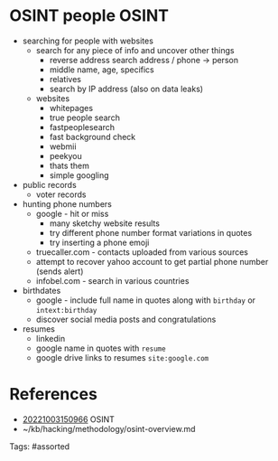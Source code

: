 # OSINT people OSINT
- searching for people with websites
  - search for any piece of info and uncover other things
    - reverse address search address / phone -> person
    - middle name, age, specifics
    - relatives
    - search by IP address (also on data leaks)
  - websites
    - whitepages
    - true people search
    - fastpeoplesearch
    - fast background check
    - webmii
    - peekyou
    - thats them
    - simple googling
- public records
  - voter records
- hunting phone numbers
  - google - hit or miss
    - many sketchy website results
    - try different phone number format variations in quotes
    - try inserting a phone emoji
  - truecaller.com - contacts uploaded from various sources
  - attempt to recover yahoo account to get partial phone number (sends alert)
  - infobel.com - search in various countries
- birthdates
  - google - include full name in quotes along with `birthday` or `intext:birthday`
  - discover social media posts and congratulations
- resumes
  - linkedin
  - google name in quotes with `resume`
  - google drive links to resumes `site:google.com`

# References
- [20221003150966](/zet/20221003150966/README.md) OSINT
- ~/kb/hacking/methodology/osint-overview.md

Tags:
    #assorted

